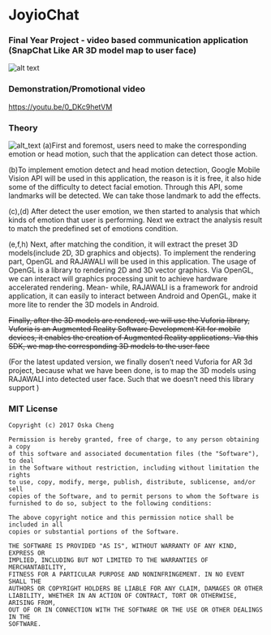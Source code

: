 # JoyioChat
### Final Year Project - video based communication application (SnapChat Like AR 3D model map to user face)
![alt text](https://firebasestorage.googleapis.com/v0/b/joyiochat.appspot.com/o/18512418_673524546168109_1936180796159164416_n.jpg?alt=media&token=9df5d66e-5f6c-401f-aae2-d9be00d39b81)
### Demonstration/Promotional  video 
https://youtu.be/0_DKc9hetVM
### Theory
![alt_text](https://firebasestorage.googleapis.com/v0/b/joyiochat.appspot.com/o/Theory.png?alt=media&token=a8eed1dc-4e8b-4699-a53d-4c9972dc5157)
(a)First and foremost, users need to make the corresponding emotion or head motion, such that the application can detect those action.

(b)To implement emotion detect and head motion detection, Google Mobile Vision API will be used in this application, the reason is it is free, it also hide some of the difficulty to detect facial emotion. Through this API, some landmarks will be detected. We can take those landmark to add the effects.

(c),(d)  After detect the user emotion, we then started to analysis that which kinds of
 emotion that user is performing. Next we extract the analysis result to match
 the predefined set of emotions condition.

(e,f,h)  Next, after matching the condition, it will extract the preset 3D models(include
 2D, 3D graphics and objects). To implement the rendering part, OpenGL and
 RAJAWALI will be used in this application. The usage of OpenGL is a library
 to rendering 2D and 3D vector graphics. Via OpenGL, we can interact will
 graphics processing unit to achieve hardware accelerated rendering. Mean-
 while, RAJAWALI is a framework for android application, it can easily to
 interact between Android and OpenGL, make it more lite to render the 3D
 models in Android.
 
~~Finally, after the 3D models are rendered, we will use the Vuforia library, Vuforia is an Augmented Reality Software Development Kit for mobile devices, it enables the creation of Augmented Reality applications. Via this SDK, we map the corresponding 3D models to the user face~~

(For the latest updated version, we finally dosen’t need Vuforia for AR 3d project, because what we have been done, is to map the 3D models using RAJAWALI into detected user face. Such that we doesn’t need this library support )


### MIT License
```
Copyright (c) 2017 Oska Cheng

Permission is hereby granted, free of charge, to any person obtaining a copy
of this software and associated documentation files (the "Software"), to deal
in the Software without restriction, including without limitation the rights
to use, copy, modify, merge, publish, distribute, sublicense, and/or sell
copies of the Software, and to permit persons to whom the Software is
furnished to do so, subject to the following conditions:

The above copyright notice and this permission notice shall be included in all
copies or substantial portions of the Software.

THE SOFTWARE IS PROVIDED "AS IS", WITHOUT WARRANTY OF ANY KIND, EXPRESS OR
IMPLIED, INCLUDING BUT NOT LIMITED TO THE WARRANTIES OF MERCHANTABILITY,
FITNESS FOR A PARTICULAR PURPOSE AND NONINFRINGEMENT. IN NO EVENT SHALL THE
AUTHORS OR COPYRIGHT HOLDERS BE LIABLE FOR ANY CLAIM, DAMAGES OR OTHER
LIABILITY, WHETHER IN AN ACTION OF CONTRACT, TORT OR OTHERWISE, ARISING FROM,
OUT OF OR IN CONNECTION WITH THE SOFTWARE OR THE USE OR OTHER DEALINGS IN THE
SOFTWARE.
```
